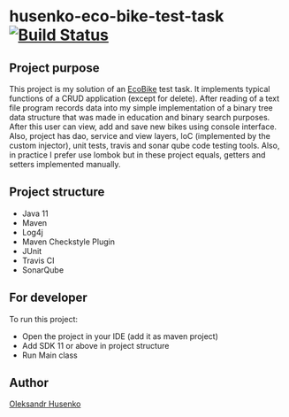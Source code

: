 # husenko-eco-bike-test-task [![Build Status](https://travis-ci.com/vztot/husenko-eco-bike-test-task.svg?branch=master)](https://travis-ci.com/vztot/husenko-eco-bike-test-task)

## Project purpose

This project is my solution of an [EcoBike](doc/TASK.md) test task.
It implements typical functions of a CRUD application (except for delete). After reading of a text
file program records data into my simple implementation of a binary tree data structure that was
made in education and binary search purposes. After this user can view, add and save new bikes
using console interface. Also, project has dao, service and view layers, IoC (implemented by
the custom injector), unit tests, travis and sonar qube code testing tools. Also, in practice
I prefer use lombok but in these project equals, getters and setters implemented manually.

## Project structure

* Java 11
* Maven
* Log4j
* Maven Checkstyle Plugin
* JUnit
* Travis CI
* SonarQube

## For developer

To run this project:
* Open the project in your IDE (add it as maven project)
* Add SDK 11 or above in project structure
* Run Main class

## Author

[Oleksandr Husenko](https://www.linkedin.com/in/oleksandr-husenko-6a63a2b3/)
